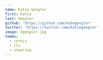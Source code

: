 ```yaml
---
name: Katie Gengler
first: Katie
last: Gengler
github: 'https://github.com/kategengler'
twitter: 'https://twitter.com/katiegengler'
image: kgengler.jpg
teams:
  - corejs
  - cli
  - steering
---
```

